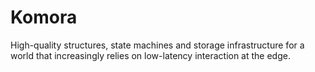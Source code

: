 # Komora

High-quality structures, state machines and storage infrastructure for a world that increasingly relies on low-latency interaction at the edge.
